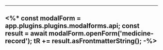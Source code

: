 ---
<%*
const modalForm = app.plugins.plugins.modalforms.api;
const result = await modalForm.openForm('medicine-record');
tR += result.asFrontmatterString();
-%>
---